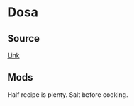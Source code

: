 # Dosa

## Source

[Link](http://cooking.nytimes.com/recipes/1017153-classic-masala-dosa)

## Mods

Half recipe is plenty. Salt before cooking.
